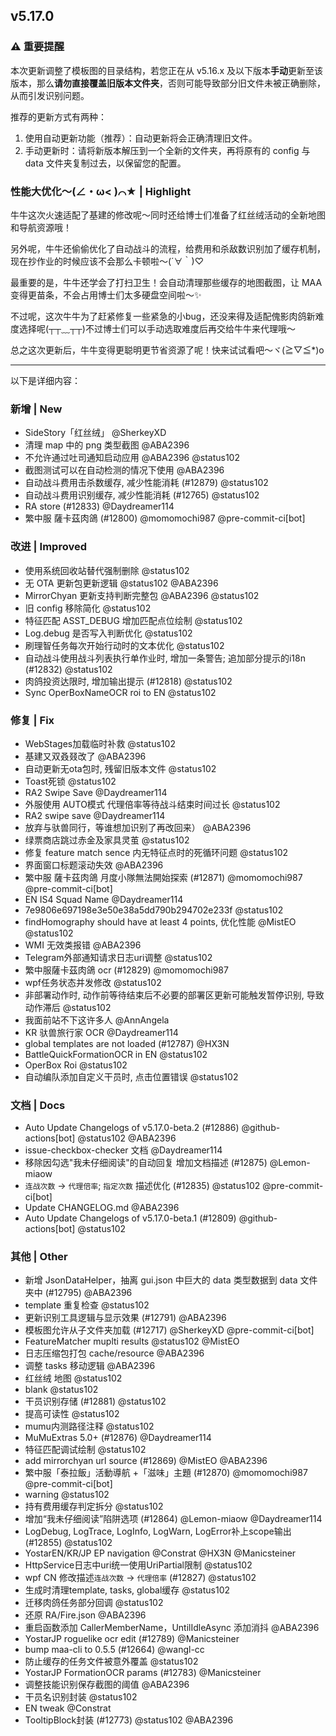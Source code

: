 ## v5.17.0

### ⚠️ 重要提醒

本次更新调整了模板图的目录结构，若您正在从 v5.16.x 及以下版本**手动**更新至该版本，那么**请勿直接覆盖旧版本文件夹**，否则可能导致部分旧文件未被正确删除，从而引发识别问题。

推荐的更新方式有两种：
1. 使用自动更新功能（推荐）：自动更新将会正确清理旧文件。
2. 手动更新时：请将新版本解压到一个全新的文件夹，再将原有的 config 与 data 文件夹复制过去，以保留您的配置。

### 性能大优化～(∠・ω< )⌒★ | Highlight

牛牛这次火速适配了基建的修改呢～同时还给博士们准备了红丝绒活动的全新地图和导航资源哦！

另外呢，牛牛还偷偷优化了自动战斗的流程，给费用和杀敌数识别加了缓存机制，现在抄作业的时候应该不会那么卡顿啦～(´∀｀)♡

最重要的是，牛牛还学会了打扫卫生！会自动清理那些缓存的地图截图，让 MAA 变得更苗条，不会占用博士们太多硬盘空间啦～✨

不过呢，这次牛牛为了赶紧修复一些紧急的小bug，还没来得及适配傀影肉鸽新难度选择呢(┬┬﹏┬┬)不过博士们可以手动选取难度后再交给牛牛来代理哦～

总之这次更新后，牛牛变得更聪明更节省资源了呢！快来试试看吧～ヾ(≧▽≦*)o

---

以下是详细内容：

### 新增 | New

* SideStory「红丝绒」 @SherkeyXD
* 清理 map 中的 png 类型截图 @ABA2396
* 不允许通过吐司通知启动应用 @ABA2396 @status102
* 截图测试可以在自动检测的情况下使用 @ABA2396
* 自动战斗费用击杀数缓存, 减少性能消耗 (#12879) @status102
* 自动战斗费用识别缓存, 减少性能消耗 (#12765) @status102
* RA store (#12833) @Daydreamer114
* 繁中服 薩卡茲肉鴿 (#12800) @momomochi987 @pre-commit-ci[bot]

### 改进 | Improved

* 使用系统回收站替代强制删除 @status102
* 无 OTA 更新包更新逻辑 @status102 @ABA2396
* MirrorChyan 更新支持判断完整包 @ABA2396 @status102
* 旧 config 移除简化 @status102
* 特征匹配 ASST_DEBUG 增加匹配点位绘制 @status102
* Log.debug 是否写入判断优化 @status102
* 刷理智任务每次开始行动时的文本优化 @status102
* 自动战斗使用战斗列表执行单作业时, 增加一条警告; 追加部分提示的i18n (#12832) @status102
* 肉鸽投资达限时, 增加输出提示 (#12818) @status102
* Sync OperBoxNameOCR roi to EN @status102

### 修复 | Fix

* WebStages加载临时补救 @status102
* 基建又双叒叕改了 @ABA2396
* 自动更新无ota包时, 残留旧版本文件 @status102
* Toast死锁 @status102
* RA2 Swipe Save @Daydreamer114
* 外服使用 AUTO模式 代理倍率等待战斗结束时间过长 @status102
* RA2 swipe save @Daydreamer114
* 放弃与驮兽同行，等谁想加识别了再改回来） @ABA2396
* 绿票商店跳过赤金及家具灵茧 @status102
* 修复 feature match sence 内无特征点时的死循环问题 @status102
* 界面窗口标题滚动失效 @ABA2396
* 繁中服 薩卡茲肉鴿 月度小隊無法開始探索 (#12871) @momomochi987 @pre-commit-ci[bot]
* EN IS4 Squad Name @Daydreamer114
* 7e9806e697198e3e50e38a5dd790b294702e233f @status102
* findHomography should have at least 4 points, 优化性能 @MistEO @status102
* WMI 无效类报错 @ABA2396
* Telegram外部通知请求日志uri调整 @status102
* 繁中服薩卡茲肉鴿 ocr (#12829) @momomochi987
* wpf任务状态并发修改 @status102
* 非部署动作时, 动作前等待结束后不必要的部署区更新可能触发暂停识别, 导致动作滞后 @status102
* 我面前站不下这许多人 @AnnAngela
* KR 驮兽旅行家 OCR @Daydreamer114
* global templates are not loaded (#12787) @HX3N
* BattleQuickFormationOCR in EN @status102
* OperBox Roi @status102
* 自动编队添加自定义干员时, 点击位置错误 @status102

### 文档 | Docs

* Auto Update Changelogs of v5.17.0-beta.2 (#12886) @github-actions[bot] @status102 @ABA2396
* issue-checkbox-checker 文档 @Daydreamer114
* 移除因勾选"我未仔细阅读"的自动回复 增加文档描述 (#12875) @Lemon-miaow
* `连战次数` -> `代理倍率`; `指定次数` 描述优化 (#12835) @status102 @pre-commit-ci[bot]
* Update CHANGELOG.md @ABA2396
* Auto Update Changelogs of v5.17.0-beta.1 (#12809) @github-actions[bot] @status102

### 其他 | Other

* 新增 JsonDataHelper，抽离 gui.json 中巨大的 data 类型数据到 data 文件夹中 (#12795) @ABA2396
* template 重复检查 @status102
* 更新识别工具逻辑与显示效果 (#12791) @ABA2396
* 模板图允许从子文件夹加载 (#12717) @SherkeyXD @pre-commit-ci[bot]
* FeatureMatcher muplti results @status102 @MistEO
* 日志压缩包打包 cache/resource @ABA2396
* 调整 tasks 移动逻辑 @ABA2396
* 红丝绒 地图 @status102
* blank @status102
* 干员识别存储 (#12881) @status102
* 提高可读性 @status102
* mumu内测路径注释 @status102
* MuMuExtras 5.0+ (#12876) @Daydreamer114
* 特征匹配调试绘制 @status102
* add mirrorchyan url source (#12869) @MistEO @ABA2396
* 繁中服「泰拉飯」活動導航 +「滋味」主題 (#12870) @momomochi987 @pre-commit-ci[bot]
* warning @status102
* 持有费用缓存判定拆分 @status102
* 增加“我未仔细阅读”陷阱选项 (#12864) @Lemon-miaow @Daydreamer114
* LogDebug, LogTrace, LogInfo, LogWarn, LogError补上scope输出 (#12855) @status102
* YostarEN/KR/JP EP navigation @Constrat @HX3N @Manicsteiner
* HttpService日志中uri统一使用UriPartial限制 @status102
* wpf CN 修改描述`连战次数` -> `代理倍率` (#12827) @status102
* 生成时清理template, tasks, global缓存 @status102
* 迁移肉鸽任务部分回调 @status102
* 还原 RA/Fire.json @ABA2396
* 重启函数添加 CallerMemberName，UntilIdleAsync 添加消抖 @ABA2396
* YostarJP roguelike ocr edit (#12789) @Manicsteiner
* bump maa-cli to 0.5.5 (#12664) @wangl-cc
* 防止缓存的任务文件被意外覆盖 @status102
* YostarJP FormationOCR params (#12783) @Manicsteiner
* 调整技能识别保存截图的阈值 @ABA2396
* 干员名识别封装 @status102
* EN tweak @Constrat
* TooltipBlock封装 (#12773) @status102 @ABA2396

